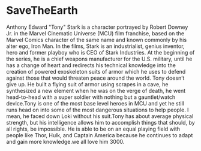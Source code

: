 # SaveTheEarth
Anthony Edward "Tony" Stark is a character portrayed by Robert Downey Jr. in the Marvel Cinematic Universe (MCU) film franchise, based on the Marvel Comics character of the same name and known commonly by his alter ego, Iron Man. In the films, Stark is an industrialist, genius inventor, hero and former playboy who is CEO of Stark Industries. At the beginning of the series, he is a chief weapons manufacturer for the U.S. military, until he has a change of heart and redirects his technical knowledge into the creation of powered exoskeleton suits of armor which he uses to defend against those that would threaten peace around the world. Tony doesn’t give up. He built a flying suit of armor using scrapes in a cave, he synthesized a new element when he was on the verge of death, he went head-to-head with a super soldier with nothing but a gauntlet/watch device.Tony is one of the most base level heroes in MCU and yet he still runs head on into some of the most dangerous situations to help people. I mean, he faced down Loki without his suit.Tony has about average physical strength, but his intelligence allows him to accomplish things that should, by all rights, be impossible. He is able to be on an equal playing field with people like Thor, Hulk, and Captain America because he continues to adapt and gain more knowledge.we all love him 3000.
